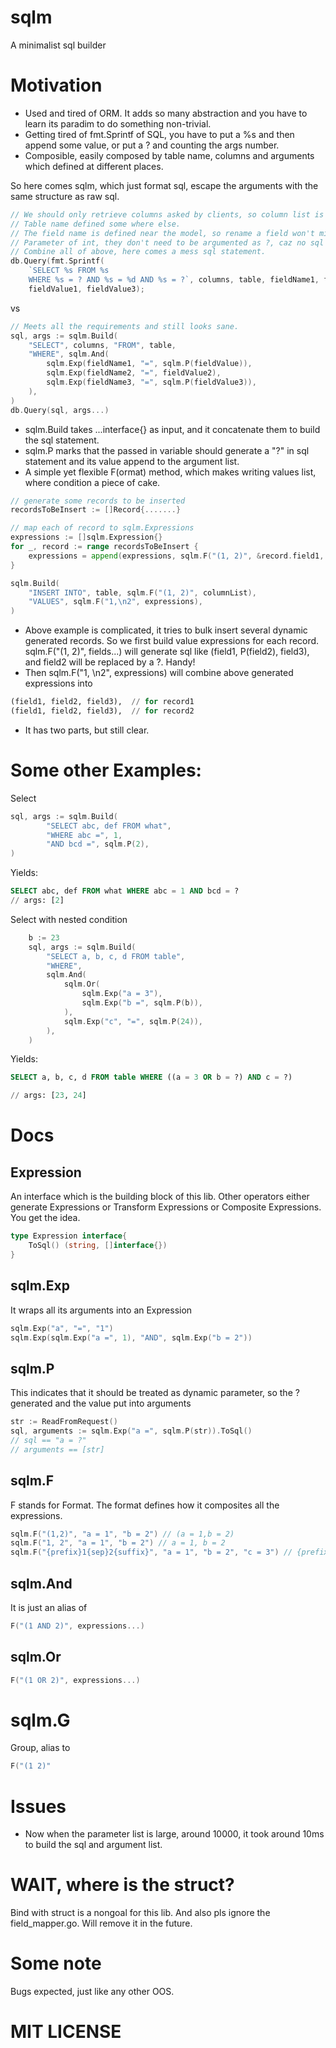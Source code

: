 # sqlm
A minimalist sql builder

# Motivation

* Used and tired of ORM. It adds so many abstraction and you have to learn its paradim to do something non-trivial.
* Getting tired of fmt.Sprintf of SQL, you have to put a %s and then append some value, or put a ? and counting the args number.
* Composible, easily composed by table name, columns and arguments which defined at different places. 

So here comes sqlm, which just format sql, escape the arguments with the same structure as raw sql.

```Go
// We should only retrieve columns asked by clients, so column list is passed in
// Table name defined some where else.
// The field name is defined near the model, so rename a field won't miss a single statement.
// Parameter of int, they don't need to be argumented as ?, caz no sql injection possible for int.
// Combine all of above, here comes a mess sql statement.
db.Query(fmt.Sprintf(
	`SELECT %s FROM %s 
 	WHERE %s = ? AND %s = %d AND %s = ?`, columns, table, fieldName1, fieldName2, fieldValue2, fieldName3), 
 	fieldValue1, fieldValue3);
```
vs
```Go
// Meets all the requirements and still looks sane.
sql, args := sqlm.Build(
	"SELECT", columns, "FROM", table,
	"WHERE", sqlm.And(
		sqlm.Exp(fieldName1, "=", sqlm.P(fieldValue)),
		sqlm.Exp(fieldName2, "=", fieldValue2),
		sqlm.Exp(fieldName3, "=", sqlm.P(fieldValue3)),
	),
)
db.Query(sql, args...)
```
- sqlm.Build takes ...interface{} as input, and it concatenate them to build the sql statement.
- sqlm.P marks that the passed in variable should generate a "?" in sql statement and its value append to the argument list.
- A simple yet flexible F(ormat) method, which makes writing values list, where condition a piece of cake.

```Go
// generate some records to be inserted
recordsToBeInsert := []Record{.......}

// map each of record to sqlm.Expressions
expressions := []sqlm.Expression{} 
for _, record := range recordsToBeInsert {
    expressions = append(expressions, sqlm.F("(1, 2)", &record.field1, sqlm.P(&record.field2), &record.field3)) // (field1Value, field2Value, field3Value)
}

sqlm.Build(
	"INSERT INTO", table, sqlm.F("(1, 2)", columnList),
	"VALUES", sqlm.F("1,\n2", expressions),
)
```
- Above example is complicated, it tries to bulk insert several dynamic generated records. So we first build value expressions for each record. sqlm.F("(1, 2)", fields...) will generate sql like (field1, P(field2), field3), and field2 will be replaced by a ?. Handy!
- Then sqlm.F("1, \n2", expressions) will combine above generated expressions into 
```sql
(field1, field2, field3),  // for record1
(field1, field2, field3),  // for record2
```
- It has two parts, but still clear.

# Some other Examples:
Select

```Go
sql, args := sqlm.Build(
		"SELECT abc, def FROM what",
		"WHERE abc =", 1,
		"AND bcd =", sqlm.P(2),
)
```
Yields:
```SQL
SELECT abc, def FROM what WHERE abc = 1 AND bcd = ?
// args: [2]
```

Select with nested condition
```Go
	b := 23
	sql, args := sqlm.Build(
		"SELECT a, b, c, d FROM table",
		"WHERE",
		sqlm.And(
			sqlm.Or(
				sqlm.Exp("a = 3"),
				sqlm.Exp("b =", sqlm.P(b)),
			),
			sqlm.Exp("c", "=", sqlm.P(24)),
		),
	)
```
Yields:
```SQL
SELECT a, b, c, d FROM table WHERE ((a = 3 OR b = ?) AND c = ?)

// args: [23, 24]
```

# Docs
## Expression
An interface which is the building block of this lib. Other operators either generate Expressions or Transform Expressions or Composite Expressions. 
You get the idea.
```Go
type Expression interface{
    ToSql() (string, []interface{})
}
```

## sqlm.Exp
It wraps all its arguments into an Expression
```Go
sqlm.Exp("a", "=", "1")
sqlm.Exp(sqlm.Exp("a =", 1), "AND", sqlm.Exp("b = 2"))
```
## sqlm.P
This indicates that it should be treated as dynamic parameter, so the ? generated and the value put into arguments
```Go
str := ReadFromRequest()
sql, arguments := sqlm.Exp("a =", sqlm.P(str)).ToSql()
// sql == "a = ?"
// arguments == [str]
```

## sqlm.F
F stands for Format. The format defines how it composites all the expressions.

```Go
sqlm.F("(1,2)", "a = 1", "b = 2") // (a = 1,b = 2)
sqlm.F("1, 2", "a = 1", "b = 2") // a = 1, b = 2
sqlm.F("{prefix}1{sep}2{suffix}", "a = 1", "b = 2", "c = 3") // {prefix}a = 1{sep}b = 2{sep}c = 3{suffix}
```

## sqlm.And
It is just an alias of
```Go
F("(1 AND 2)", expressions...)
```

## sqlm.Or
```Go
F("(1 OR 2)", expressions...)
```

# sqlm.G
Group, alias to
```Go
F("(1 2)"
```

# Issues
* Now when the parameter list is large, around 10000, it took around 10ms to build the sql and argument list. 

# WAIT, where is the struct?
Bind with struct is a nongoal for this lib. And also pls ignore the field_mapper.go. Will remove it in the future.

# Some note
Bugs expected, just like any other OOS.

# MIT LICENSE
